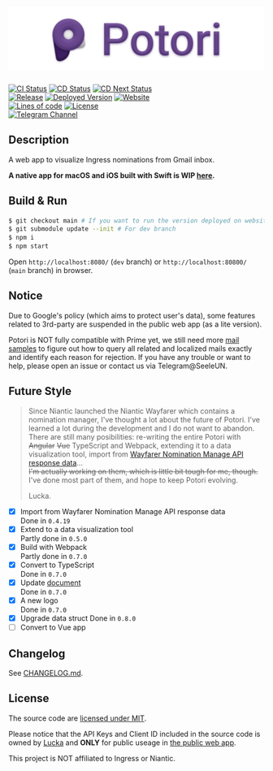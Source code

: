 # ![](./public/assets/title.png)
[![CI Status](https://img.shields.io/github/workflow/status/lucka-me/potori/CI?label=CI&logo=github-actions&logoColor=white)](https://github.com/lucka-me/potori/actions/workflows/ci.yml "CI Workflow")
[![CD Status](https://img.shields.io/github/workflow/status/lucka-me/potori/CD?label=CD&logo=github-actions&logoColor=white)](https://github.com/lucka-me/potori/actions/workflows/cd.yml "CD Workflow")
[![CD Next Status](https://img.shields.io/github/workflow/status/lucka-me/potori/CD-Next?label=CD-Next&logo=github-actions&logoColor=white)](https://github.com/lucka-me/potori/actions/workflows/cd-next.yml "CD-Next Workflow")  
[![Release](https://img.shields.io/github/v/release/lucka-me/potori)](https://github.com/lucka-me/potori/releases/latest "Last release")
[![Deployed Version](https://img.shields.io/github/package-json/v/lucka-me/potori/main?label=deployed)](https://github.com/lucka-me/potori/tree/main "Main Branch")
[![Website](https://img.shields.io/website?url=https%3A%2F%2Fpotori.lucka.moe)](https://potori.lucka.moe "Website")  
[![Lines of code](https://img.shields.io/tokei/lines/github/lucka-me/potori)](https://github.com/lucka-me/potori "Repository")
[![License](https://img.shields.io/github/license/lucka-me/potori)](./LICENSE "License")  
[![Telegram Channel](https://img.shields.io/badge/telegram-channel-37aee2?logo=telegram)](https://t.me/potori "Telegram Channel")

## Description

A web app to visualize Ingress nominations from Gmail inbox.

**A native app for macOS and iOS built with Swift is WIP [here](https://github.com/lucka-me/potori-swift).**

## Build & Run
```sh
$ git checkout main # If you want to run the version deployed on website
$ git submodule update --init # For dev branch
$ npm i
$ npm start
```

Open `http://localhost:8080/` (`dev` branch) or `http://localhost:80800/` (`main` branch) in browser.

## Notice
Due to Google's policy (which aims to protect user's data), some features related to 3rd-party are suspended in the public web app (as a lite version).

Potori is NOT fully compatible with Prime yet, we still need more [mail samples](https://github.com/lucka-me/potori-umi/tree/main/samples) to figure out how to query all related and localized mails exactly and identify each reason for rejection. If you have any trouble or want to help, please open an issue or contact us via Telegram@SeeleUN.

## Future Style
> Since Niantic launched the Niantic Wayfarer which contains a nomination manager, I've thought a lot about the future of Potori. I've learned a lot during the development and I do not want to abandon.  
> There are still many posibilities: re-writing the entire Potori with ~~Angular~~ ~~Vue~~ TypeScript and Webpack, extending it to a data visualization tool, import from [Wayfarer Nomination Manage API response data](https://wayfarer.nianticlabs.com/api/v1/vault/manage)...  
> ~~I'm actually working on them, which is little bit tough for me, though.~~ I've done most part of them, and hope to keep Potori evolving.
> 
> Lucka.

- [x] Import from Wayfarer Nomination Manage API response data  
  Done in `0.4.19`
- [x] Extend to a data visualization tool  
  Partly done in `0.5.0`
- [x] Build with Webpack  
  Partly done in `0.7.0`
- [x] Convert to TypeScript  
  Done in `0.7.0`
- [x] Update [document](./docs)  
  Done in `0.7.0`
- [x] A new logo  
  Done in `0.7.0`
- [x] Upgrade data struct
  Done in `0.8.0`
- [ ] Convert to Vue app

## Changelog
See [CHANGELOG.md](./CHANGELOG.md).

## License
The source code are [licensed under MIT](./LICENSE).

Please notice that the API Keys and Client ID included in the source code is owned by [Lucka](https://github.com/lucka-me) and **ONLY** for public useage in [the public web app](https://potori.lucka.moe).

This project is NOT affiliated to Ingress or Niantic.